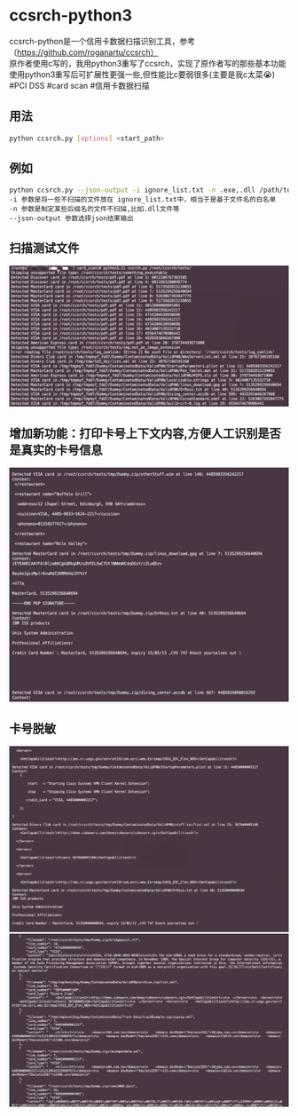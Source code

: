 # ccsrch-python3
ccsrch-python是一个信用卡数据扫描识别工具，参考（https://github.com/roganartu/ccsrch）<br>
原作者使用c写的，我用python3重写了ccsrch，实现了原作者写的那些基本功能<br>
使用python3重写后可扩展性更强一些,但性能比c要弱很多(主要是我c太菜😭)<br>
#PCI DSS #card scan #信用卡数据扫描

## 用法
```bash
python ccsrch.py [options] <start_path>
```

## 例如
```bash
python ccsrch.py --json-output -i ignore_list.txt -n .exe,.dll /path/to/scan
-i 参数是将一些不扫描的文件放在 ignore_list.txt中，相当于是基于文件名的白名单
-n 参数是制定某些后缀名的文件不扫描,比如.dll文件等
--json-output 参数选择json结果输出
```
## 扫描测试文件
![image](https://github.com/configworld768/ccsrch-python3/blob/main/img/WechatIMG333.png)<br>

## 增加新功能：打印卡号上下文内容,方便人工识别是否是真实的卡号信息
![image](https://github.com/configworld768/ccsrch-python3/blob/main/img/%E6%88%AA%E5%B1%8F2020-09-14%2017.05.44.png)<br>

## 卡号脱敏
![image](https://github.com/configworld768/ccsrch-python3/blob/main/img/%E6%88%AA%E5%B1%8F2020-09-14%2017.44.02.png)<br>
![image](https://github.com/configworld768/ccsrch-python3/blob/main/img/%E6%88%AA%E5%B1%8F2020-09-14%2018.01.27.png)<br>

